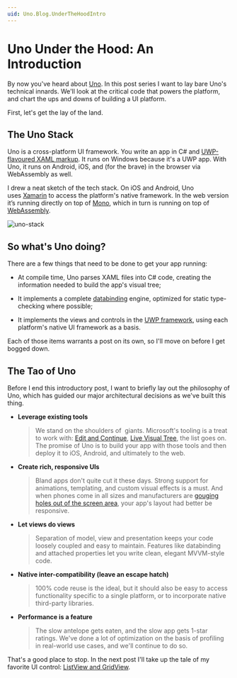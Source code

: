 ```yaml
---
uid: Uno.Blog.UnderTheHoodIntro
---
```


# Uno Under the Hood: An Introduction

By now you've heard about [Uno](https://github.com/unoplatform/uno). In
this post series I want to lay bare Uno's technical innards. We'll
look at the critical code that powers the platform, and chart the ups
and downs of building a UI platform.

First, let's get the lay of the land.

## The Uno Stack

Uno is a cross-platform UI framework. You write an app in C\#
and [UWP-flavoured XAML
markup](https://docs.microsoft.com/en-us/windows/uwp/xaml-platform/). It
runs on Windows because it's a UWP app. With Uno, it runs on Android,
iOS, and (for the brave) in the browser via WebAssembly as well.

I drew a neat sketch of the tech stack. On iOS and Android, Uno
uses [Xamarin](https://visualstudio.microsoft.com/xamarin/) to access
the platform's native framework.  In the web version it’s running directly
on top of [Mono](https://github.com/mono/mono), which in turn is running on
top of [WebAssembly](https://webassembly.org/).

![uno-stack](Assets/under-the-hood-intro-stack.png)

## So what's Uno doing?

There are a few things that need to be done to get your app running:

-  At compile time, Uno parses XAML files into C\# code, creating the
   information needed to build the app's visual tree;

-  It implements a
   complete [databinding](https://docs.microsoft.com/en-us/windows/uwp/xaml-platform/dependency-properties-overview) engine,
   optimized for static type-checking where possible;

-  It implements the views and controls in the
   [UWP framework](https://docs.microsoft.com/en-us/windows/uwp/design/controls-and-patterns/controls-by-function),
   using each platform's native UI framework as a basis.

Each of those items warrants a post on its own, so I'll move on before
I get bogged down.

## The Tao of Uno

Before I end this introductory post, I want to briefly lay out the
philosophy of Uno, which has guided our major architectural decisions as
we've built this thing.

-   **Leverage existing tools**

    > We stand on the shoulders of  giants. Microsoft's tooling is a
    > treat to work with:
    > [Edit and Continue](https://docs.microsoft.com/en-us/visualstudio/debugger/edit-and-continue),
    > [Live Visual Tree](https://docs.microsoft.com/en-us/visualstudio/debugger/inspect-xaml-properties-while-debugging),
    > the list goes on. The promise of Uno is to build your app with
    > those tools and then deploy it to iOS, Android, and ultimately
    > to the web.

-   **Create rich, responsive UIs**

    > Bland apps don't quite cut it these days. Strong support for
    > animations, templating, and custom visual effects is a must.
    > And when phones come in all sizes and manufacturers
    > are [gouging holes out of the screen
    > area](https://www.cnet.com/pictures/phones-with-notches/),
    > your app's layout had better be responsive.

-   **Let views do views**

    > Separation of model, view and presentation keeps your code
    > loosely coupled and easy to maintain. Features like
    > databinding and attached properties let you write clean,
    > elegant MVVM-style code.

-   **Native inter-compatibility (leave an escape hatch)**

    > 100% code reuse is the ideal, but it should also be easy to
    > access functionality specific to a single platform, or to
    > incorporate native third-party libraries.

-   **Performance is a feature**

    > The slow antelope gets eaten, and the slow app gets 1-star
    > ratings. We've done a lot of optimization on the basis of
    > profiling in real-world use cases, and we'll continue to do
    > so.

That's a good place to stop. In the next post I'll take up the tale of
my favorite UI
control: [ListView and GridView](https://docs.microsoft.com/en-us/windows/uwp/design/controls-and-patterns/listview-and-gridview).
